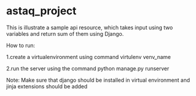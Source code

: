 # astaq_project

This is illustrate a sample api resource, which takes input using two variables and return sum of them using Django.

How to run:

 1.create a virtualenvironment using command virtulenv venv_name
 
 2.run the server using the command python manage.py runserver 
 
 
 Note: Make sure that django should be installed in virtual environment and jinja extensions should be added
